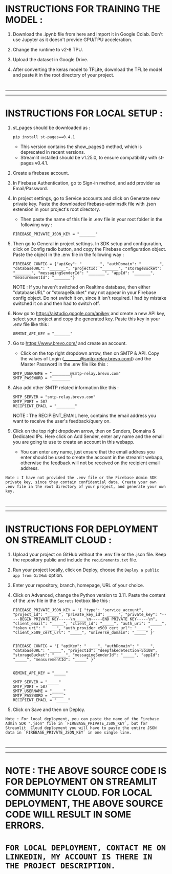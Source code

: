 # INSTRUCTIONS FOR TRAINING THE MODEL :

1. Download the .ipynb file from here and import it in Google Colab. Don't use Jupyter as it doesn't provide GPU/TPU acceleration.

2. Change the runtime to v2-8 TPU.

3. Upload the dataset in Google Drive.

4. After converting the keras model to TFLite, download the TFLite model and paste it in the root directory of your project.



#
---
---
#



# INSTRUCTIONS FOR LOCAL SETUP :

1. st_pages should be downloaded as :
   ```
   pip install st-pages==0.4.1
   ```
   - This version contains the show_pages() method, which is deprecated in recent versions.
   - Streamlit installed should be v1.25.0, to ensure compatibility with st-pages v0.4.1.


2. Create a firebase account.


3. In Firebase Authentication, go to Sign-in method, and add provider as Email/Password.


4. In project settings, go to Service accounts and click on Generate new private key. Paste the downloaded firebase-adminsdk file with .json extension in your project's root directory.
   - Then paste the name of this file in .env file in your root folder in the following way :
   ```
   FIREBASE_PRIVATE_JSON_KEY = "_______"
   ```


5. Then go to General in project settings. In SDK setup and configuration, click on Config radio button, and copy the Firebase configuration object. Paste the object in the .env file in the following way :
   ```
   FIREBASE_CONFIG = {"apiKey": "________", "authDomain": "________", "databaseURL": "_______", "projectId: "_______", "storageBucket": "_______", "messagingSenderId": "_______", "appId": "_______", "measurementId": "_______"}
   ```
   
   NOTE : If you haven't switched on Realtime database, then either "databaseURL" or "storageBucket" may not appear in your Firebase config object. Do not switch it on, since it isn't required. I had by mistake switched it on and then had to switch off.


6. Now go to https://aistudio.google.com/apikey and create a new API key, select your project and copy the generated key. Paste this key in your .env file like this :
   ```
   GEMINI_API_KEY = "_______"
   ```


7. Go to https://www.brevo.com/ and create an account.
   - Click on the top right dropdown arrow, then on SMTP & API. Copy the values of Login (________@smtp-relay.brevo.com)) and the Master Password in the .env file like this :
   ```
   SMTP_USERNAME = "________@smtp-relay.brevo.com"
   SMTP_PASSWORD = "________"
   ```


8. Also add other SMTP related information like this :
   ```
   SMTP_SERVER = "smtp-relay.brevo.com"
   SMTP_PORT = 587
   RECIPIENT_EMAIL = "________"
   ```
   NOTE : The RECIPIENT_EMAIL here, contains the email address you want to receive the user's feedback/query on.


9. Click on the top right dropdown arrow, then on Senders, Domains & Dedicated IPs. Here click on Add Sender, enter any name and the email you are going to use to create an account in this webapp.
   - You can enter any name, just ensure that the email address you enter should be used to create the account in the streamlit webapp, otherwise the feedback will not be received on the recipient email address.

```
Note : I have not provided the .env file or the Firebase Admin SDK private key, since they contain confidential data. Create your own .env file in the root directory of your project, and generate your own key.
```



#
---
---
#



# INSTRUCTIONS FOR DEPLOYMENT ON STREAMLIT CLOUD :

1. Upload your project on GitHub without the .env file or the .json file. Keep the repository public and include the `requirements.txt` file.


2. Run your project locally, click on Deploy, choose the `Deploy a public app from GitHub` option.


3. Enter your repository, branch, homepage, URL of your choice.


4. Click on Advanced, change the Python version to 3.11.
   Paste the content of the .env file in the `Secrets` textbox like this :
   ```
   FIREBASE_PRIVATE_JSON_KEY = '{ "type": "service_account", "project_id": "_____", "private_key_id": _____", "private_key": "-----BEGIN PRIVATE KEY-----\n_____\n-----END PRIVATE KEY-----\n", "client_email": "_____", "client_id": "_____", "auth_uri": "_____", "token_uri": "_____", "auth_provider_x509_cert_url": "_____", "client_x509_cert_url": "_____", "universe_domain": "_____" }'


   FIREBASE_CONFIG = '{ "apiKey": "_____", "authDomain": "_____", "databaseURL": "_____", "projectId": "deepfakedetection-5b108", "storageBucket": "_____", "messagingSenderId": "_____", "appId": "_____", "measurementId": "_____" }'


   GEMINI_API_KEY = "_____"

   SMTP_SERVER = "_____"
   SMTP_PORT = 587
   SMTP_USERNAME = "_____"
   SMTP_PASSWORD = "_____"
   RECIPIENT_EMAIL = "_____"
   ```


5. Click on Save and then on Deploy.

```
Note : For local deployment, you can paste the name of the Firebase Admin SDK ".json" file in `FIREBASE_PRIVATE_JSON_KEY`, but for Streamlit  Cloud deployment you will have to paste the entire JSON data in `FIREBASE_PRIVATE_JSON_KEY` in one single line.
```



#
---
---
#




# NOTE : THE ABOVE SOURCE CODE IS FOR DEPLOYMENT ON STREAMLIT COMMUNITY CLOUD. FOR LOCAL DEPLOYMENT, THE ABOVE SOURCE CODE WILL RESULT IN SOME ERRORS.
# `FOR LOCAL DEPLOYMENT, CONTACT ME ON LINKEDIN, MY ACCOUNT IS THERE IN THE PROJECT DESCRIPTION.`

